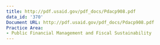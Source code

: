 ```yaml
---
title: http://pdf.usaid.gov/pdf_docs/Pdacp908.pdf
data_id: '370'
Document URL: http://pdf.usaid.gov/pdf_docs/Pdacp908.pdf
Practice Area:
- Public Financial Management and Fiscal Sustainability
---
```


